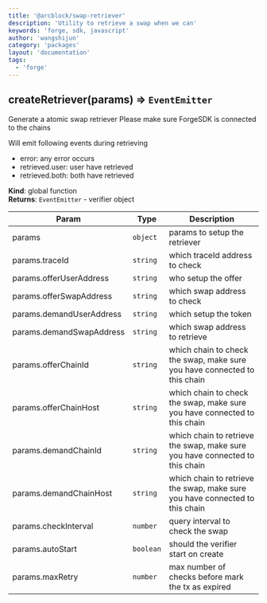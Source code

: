 ```yaml
---
title: '@arcblock/swap-retriever'
description: 'Utility to retrieve a swap when we can'
keywords: 'forge, sdk, javascript'
author: 'wangshijun'
category: 'packages'
layout: 'documentation'
tags:
  - 'forge'
---
```



## createRetriever(params) ⇒ `EventEmitter`

Generate a atomic swap retriever
Please make sure ForgeSDK is connected to the chains

Will emit following events during retrieving

* error: any error occurs
* retrieved.user: user have retrieved
* retrieved.both: both have retrieved

**Kind**: global function  
**Returns**: `EventEmitter` - verifier object  

| Param                    | Type      | Description                                                                  |
| ------------------------ | --------- | ---------------------------------------------------------------------------- |
| params                   | `object`  | params to setup the retriever                                                |
| params.traceId           | `string`  | which traceId address to check                                               |
| params.offerUserAddress  | `string`  | who setup the offer                                                          |
| params.offerSwapAddress  | `string`  | which swap address to check                                                  |
| params.demandUserAddress | `string`  | which setup the token                                                        |
| params.demandSwapAddress | `string`  | which swap address to retrieve                                               |
| params.offerChainId      | `string`  | which chain to check the swap, make sure you have connected to this chain    |
| params.offerChainHost    | `string`  | which chain to check the swap, make sure you have connected to this chain    |
| params.demandChainId     | `string`  | which chain to retrieve the swap, make sure you have connected to this chain |
| params.demandChainHost   | `string`  | which chain to retrieve the swap, make sure you have connected to this chain |
| params.checkInterval     | `number`  | query interval to check the swap                                             |
| params.autoStart         | `boolean` | should the verifier start on create                                          |
| params.maxRetry          | `number`  | max number of checks before mark the tx as expired                           |

  
